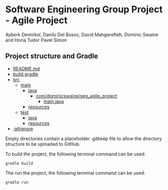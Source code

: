 # Software Engineering Group Project - Agile Project
Ayberk Demirkol, Danilo Del Busso, David Mahgerefteh, Dominic Swaine and Horia Tudor Pavel Simon

## Project structure and Gradle

 * [README.md](./README.md)
 * [build.gradle](./build.gradle)
 * [src](./src)
   * [main](./src/main)
      * [java](./src/main/java)
        * [com/dominicswaine/seg_agile_project](./src/main/java/com/dominicswaine/seg_agile_project)
            * [main.java](./src/main/java/com/dominicswaine/seg_agile_project/main.java)
      * [resources](./src/main/resources)
   * [test](./src/test)
      * [java](./src/test/java)
      * [resources](./src/test/resources)
 * [.gitignore](./.gitignore)
      
Empty directories contain a placeholder .gitkeep file to allow the directory structure to be uploaded to GitHub.


To build the project, the following terminal command can be used:

    gradle build

The run the project, the following terminal command can be used:

    gradle run
